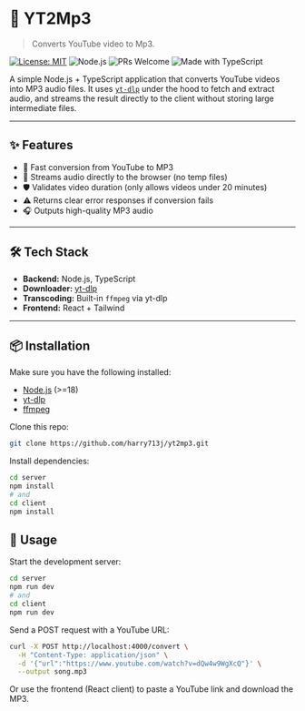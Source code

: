 # 🎵 YT2Mp3
> Converts YouTube video to Mp3.


[![License: MIT](https://img.shields.io/badge/License-MIT-yellow.svg)](./LICENSE)
![Node.js](https://img.shields.io/badge/node-%3E%3D18-green)
![PRs Welcome](https://img.shields.io/badge/PRs-welcome-brightgreen.svg)
![Made with TypeScript](https://img.shields.io/badge/Made%20with-TypeScript-blue)

A simple Node.js + TypeScript application that converts YouTube videos into MP3 audio files.
It uses [`yt-dlp`](https://github.com/yt-dlp/yt-dlp) under the hood to fetch and extract audio, and streams the result directly to the client without storing large intermediate files.

---

## ✨ Features
- 🚀 Fast conversion from YouTube to MP3
- 📡 Streams audio directly to the browser (no temp files)
- 🛡️ Validates video duration (only allows videos under 20 minutes)
- ⚠️ Returns clear error responses if conversion fails
- 🎧 Outputs high-quality MP3 audio

---

## 🛠️ Tech Stack
- **Backend:** Node.js, TypeScript
- **Downloader:** [yt-dlp](https://github.com/yt-dlp/yt-dlp)
- **Transcoding:** Built-in `ffmpeg` via yt-dlp
- **Frontend:** React + Tailwind

---

## 📦 Installation

Make sure you have the following installed:

- [Node.js](https://nodejs.org/) (>=18)
- [yt-dlp](https://github.com/yt-dlp/yt-dlp)
- [ffmpeg](https://ffmpeg.org/)

Clone this repo:

```bash
git clone https://github.com/harry713j/yt2mp3.git
```

Install dependencies:

```bash
cd server
npm install
# and
cd client
npm install
```

## 🚀 Usage
Start the development server:
```bash
cd server
npm run dev
# and
cd client
npm run dev
```

Send a POST request with a YouTube URL:

```bash
curl -X POST http://localhost:4000/convert \
  -H "Content-Type: application/json" \
  -d '{"url":"https://www.youtube.com/watch?v=dQw4w9WgXcQ"}' \
  --output song.mp3
```

Or use the frontend (React client) to paste a YouTube link and download the MP3.
